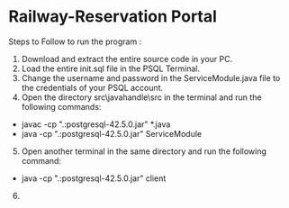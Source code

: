 # Railway-Reservation Portal

Steps to Follow to run the program :

1. Download and extract the entire source code in your PC.
2. Load the entire init.sql file in the PSQL Terminal.
3. Change the username and password in the ServiceModule.java file to the credentials of your PSQL account.
4. Open the directory src\javahandle\src in the terminal and run the following commands:
  
  - javac -cp ".:postgresql-42.5.0.jar" *.java
  - java -cp ".:postgresql-42.5.0.jar" ServiceModule

5. Open another terminal in the same directory and run the following command:

  - java -cp ".:postgresql-42.5.0.jar" client

6.
